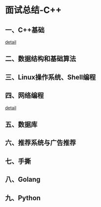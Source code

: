 # 面试总结-C++

## 一、C++基础
[detail](./1-C++基础/C++基础.md)

## 二、数据结构和基础算法

## 三、Linux操作系统、Shell编程

## 四、网络编程
[detail](./4-网络编程/网络编程.md)

## 五、数据库

## 六、推荐系统与广告推荐

## 七、手撕

## 八、Golang

## 九、Python